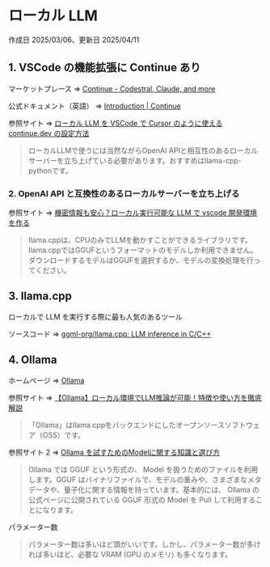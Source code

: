# ローカル LLM

作成日 2025/03/06、更新日 2025/04/11

## 1. VSCode の機能拡張に Continue あり

マーケットプレース => [Continue - Codestral, Claude, and more](https://marketplace.visualstudio.com/items?itemName=Continue.continue)

公式ドキュメント（英語） => [Introduction | Continue](https://docs.continue.dev/)

参照サイト => [ローカル LLM を VSCode で Cursor のように使える continue.dev の設定方法](https://note.com/shinao39/n/nc8b580b80f15)

> ローカルLLMで使うには当然ながらOpenAI APIと相互性のあるローカルサーバーを立ち上げている必要があります。おすすめはllama-cpp-pythonです。

### 2. OpenAI API と互換性のあるローカルサーバーを立ち上げる

参照サイト => [機密情報も安心？ローカル実行可能な LLM で vscode 開発環境を作る](https://qiita.com/kota33/items/63ba76dee2535374af0d)

> llama.cppは、CPUのみでLLMを動かすことができるライブラリです。\
> llama.cppではGGUFというフォーマットのモデルしか利用できません。ダウンロードするモデルはGGUFを選択するか、モデルの変換処理を行ってください。

## 3. llama.cpp

ローカルで LLM を実行する際に最も人気のあるツール

ソースコード => [ggml-org/llama.cpp: LLM inference in C/C++](https://github.com/ggml-org/llama.cpp)

## 4. Ollama

ホームページ => [Ollama](https://ollama.com/)

参照サイト => [【Ollama】ローカル環境でLLM推論が可能！特徴や使い方を徹底解説](https://weel.co.jp/media/tech/ollama/)

> 「Ollama」はllama.cppをバックエンドにしたオープンソースソフトウェア（OSS）です。

参照サイト 2 => [Ollama を試すためのModelに関する知識と選び方](https://ishikawa-pro.hatenablog.com/entry/2025/02/12/103919)

> Ollama では GGUF という形式の、 Model を扱うためのファイルを利用します。GGUF はバイナリファイルで、モデルの重みや、さまざまなメタデータや、量子化に関する情報を持っています。基本的には、 Ollama の公式ページに公開されている GGUF 形式の Model を Pull して利用することになります。

パラメーター数

> パラメーター数は多いほど頭がいいです。しかし、パラメーター数が多ければ多いほど、必要な VRAM (GPU のメモリ) も多くなります。
